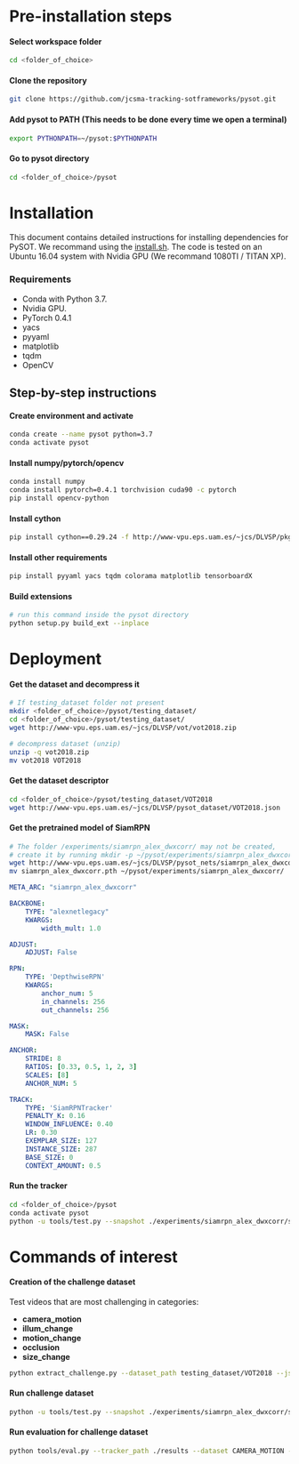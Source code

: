 # Pre-installation steps

#### Select workspace folder
```bash
cd <folder_of_choice>
```

#### Clone the repository
```bash
git clone https://github.com/jcsma-tracking-sotframeworks/pysot.git
```

#### Add pysot to PATH (This needs to be done every time we open a terminal)
```bash
export PYTHONPATH=~/pysot:$PYTHONPATH
```

#### Go to pysot directory
```bash
cd <folder_of_choice>/pysot
```
# Installation

This document contains detailed instructions for installing dependencies for PySOT. We recommand using the [install.sh](install.sh). The code is tested on an Ubuntu 16.04 system with Nvidia GPU (We recommand 1080TI / TITAN XP).

### Requirements
* Conda with Python 3.7.
* Nvidia GPU.
* PyTorch 0.4.1
* yacs
* pyyaml
* matplotlib
* tqdm
* OpenCV

## Step-by-step instructions

#### Create environment and activate
```bash
conda create --name pysot python=3.7
conda activate pysot
```

#### Install numpy/pytorch/opencv
``` bash
conda install numpy
conda install pytorch=0.4.1 torchvision cuda90 -c pytorch
pip install opencv-python
```
#### Install cython

```bash
pip install cython==0.29.24 -f http://www-vpu.eps.uam.es/~jcs/DLVSP/pkgs/dlvsp.html --trusted-host www-vpu.eps.uam.es
```

#### Install other requirements
```bash
pip install pyyaml yacs tqdm colorama matplotlib tensorboardX
```

#### Build extensions
```bash
# run this command inside the pysot directory
python setup.py build_ext --inplace
```

# Deployment

#### Get the dataset and decompress it 
```bash
# If testing_dataset folder not present
mkdir <folder_of_choice>/pysot/testing_dataset/
cd <folder_of_choice>/pysot/testing_dataset/
wget http://www-vpu.eps.uam.es/~jcs/DLVSP/vot/vot2018.zip

# decompress dataset (unzip)
unzip -q vot2018.zip
mv vot2018 VOT2018
```

#### Get the dataset descriptor

```bash
cd <folder_of_choice>/pysot/testing_dataset/VOT2018
wget http://www-vpu.eps.uam.es/~jcs/DLVSP/pysot_dataset/VOT2018.json
```

#### Get the pretrained model of SiamRPN
```bash
# The folder /experiments/siamrpn_alex_dwxcorr/ may not be created,
# create it by running mkdir -p ~/pysot/experiments/siamrpn_alex_dwxcorr/
wget http://www-vpu.eps.uam.es/~jcs/DLVSP/pysot_nets/siamrpn_alex_dwxcorr/siamrpn_alex_dwxcorr.pth
mv siamrpn_alex_dwxcorr.pth ~/pysot/experiments/siamrpn_alex_dwxcorr/
```

```yaml
META_ARC: "siamrpn_alex_dwxcorr"

BACKBONE:
    TYPE: "alexnetlegacy"
    KWARGS:
        width_mult: 1.0   

ADJUST:
    ADJUST: False

RPN:
    TYPE: 'DepthwiseRPN'
    KWARGS:
        anchor_num: 5
        in_channels: 256
        out_channels: 256

MASK:
    MASK: False

ANCHOR:
    STRIDE: 8
    RATIOS: [0.33, 0.5, 1, 2, 3]
    SCALES: [8]
    ANCHOR_NUM: 5

TRACK:
    TYPE: 'SiamRPNTracker'
    PENALTY_K: 0.16
    WINDOW_INFLUENCE: 0.40
    LR: 0.30
    EXEMPLAR_SIZE: 127
    INSTANCE_SIZE: 287
    BASE_SIZE: 0
    CONTEXT_AMOUNT: 0.5
```

#### Run the tracker
```bash
cd <folder_of_choice>/pysot
conda activate pysot
python -u tools/test.py --snapshot ./experiments/siamrpn_alex_dwxcorr/siamrpn_alex_dwxcorr.pth --dataset VOT2018 --config ./experiments/siamrpn_alex_dwxcorr/config.yaml
```

# Commands of interest

#### Creation of the challenge dataset 
Test videos that are most challenging in categories:
* __camera_motion__
* __illum_change__
* __motion_change__
* __occlusion__
* __size_change__
```bash
python extract_challenge.py --dataset_path testing_dataset/VOT2018 --json_file VOT2018.json --dest_path testing_dataset/challenges
```

#### Run challenge dataset
```bash
python -u tools/test.py --snapshot ./experiments/siamrpn_alex_dwxcorr/siamrpn_alex_dwxcorr.pth --dataset <challenge_subset> --config ./experiments/siamrpn_alex_dwxcorr/config.yaml --challenge True
```

#### Run evaluation for challenge dataset
```bash
python tools/eval.py --tracker_path ./results --dataset CAMERA_MOTION --num 1 --tracker_prefix siamrpn_alex_dwxcorr --challenge True
```

